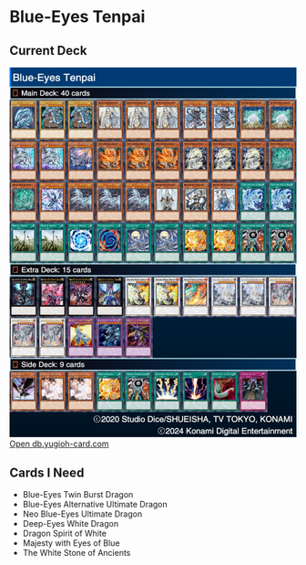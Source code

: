 # Blue-Eyes Tenpai
## Current Deck
![Deck](deck.jpeg)
[Open db.yugioh-card.com](http://www.db.yugioh-card.com/yugiohdb/member_deck.action?cgid=0653129282a7d699dad315a010467273&dno=1)

## Cards I Need
- Blue-Eyes Twin Burst Dragon
- Blue-Eyes Alternative Ultimate Dragon
- Neo Blue-Eyes Ultimate Dragon
- Deep-Eyes White Dragon
- Dragon Spirit of White
- Majesty with Eyes of Blue
- The White Stone of Ancients